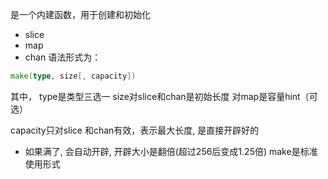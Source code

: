 是一个内建函数，用于创建和初始化
- slice
- map
- chan
语法形式为：
```go
make(type, size[, capacity])
```
其中， type是类型三选一
size对slice和chan是初始长度
对map是容量hint（可选）


capacity只对slice 和chan有效，表示最大长度, 是直接开辟好的
- 如果满了, 会自动开辟, 开辟大小是翻倍(超过256后变成1.25倍)
make是标准使用形式